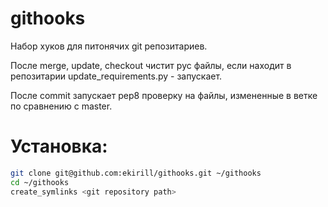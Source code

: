 githooks
========

Набор хуков для питонячих git репозитариев.

После merge, update, checkout чистит pyc файлы, если находит в репозитарии update_requirements.py - запускает.

После commit запускает pep8 проверку на файлы, измененные в ветке по сравнению с master.

Установка:
=========
```bash
git clone git@github.com:ekirill/githooks.git ~/githooks 
cd ~/githooks 
create_symlinks <git repository path>
```
